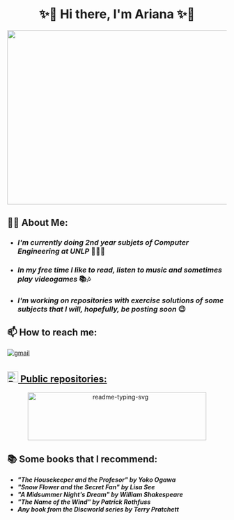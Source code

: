   # <h1 align="center"> ✨🍒  Hi there, I'm Ariana ✨🍒 </h1>
  <p align="center">
  <img src="https://i.pinimg.com/originals/18/83/de/1883de5bfee36b043b973bef00c561e0.gif" height= 400 width=800 />
</p>


## 👩🏻 About Me:

- ### ***I'm currently doing 2nd year subjets of Computer Engineering at UNLP*** 👩🏻‍💻 
- ### ***In my free time I like to read, listen to music and sometimes play videogames*** 📚🎶
- ### ***I'm working on repositories with exercise solutions of some subjects that I will, hopefully, be posting soon*** 😉  
  
## 📫 How to reach me:
<p> <a href="mailto:arianamagaliariza@gmail.com" target="_blank">
<img src="https://img.shields.io/badge/gmail-%2300acee.svg?color=EA4335&style=for-the-badge&logo=gmail&logoColor=white" alt=gmail style="margin-bottom: 5px"/>  
<p/>

## <img src="https://raw.githubusercontent.com/Tarikul-Islam-Anik/Animated-Fluent-Emojis/master/Emojis/Smilies/Robot.png" alt="Robot" width="25" height="25" /> Public repositories:
  <p align="center"> <a href="https://github.com/ArianaMagaliAriza/Programacion-I.git" target="_blank">
    <img height="110" width="410" src="https://github-readme-stats.vercel.app/api/pin/?username=ArianaMagaliAriza&repo=Programacion-I&theme=react&bg_color=00000000&title_color=E6160C&icon_color=E6160C&hide_border=false&show_icons=false" alt="readme-typing-svg"></a>  
<p/>

<!--  
## <img alt="GIF" src="https://media.giphy.com/media/iY8CRBdQXODJSCERIr/giphy.gif" width="35" />Github Stats:

<div align="center">

<a href="https://github.com/ArianaMagaliAriza">
  <img src="https://github-readme-stats.vercel.app/api/top-langs?username=ArianaMagaliAriza&show_icons=true&locale=en&layout=compact&line_height=20&title_color=7A7ADB&icon_color=2234AE&text_color=D3D3D3&bg_color=0,000000,130F40" width="375"  alt="0xabdulkhalid"/>
</a>
<a align="center" height="100px" ><img src="https://github-readme-stats.vercel.app/api?username=ArianaMagaliAriza&show_icons=true&theme=dark&title_color=7A7ADB&icon_color=2234AE&text_color=D3D3D3&bg_color=0,000000,130F40" alt="ArianaMagaliAriza :: Profile Stats"/></a>
</div>
<br>
<br>
<br>
-->

  
## 📚 Some books that I recommend: 
 
-  ***"The Housekeeper and the Profesor" by Yoko Ogawa***
-  ***"Snow Flower and the Secret Fan" by Lisa See***
-  ***"A Midsummer Night's Dream" by William Shakespeare***
-  ***"The Name of the Wind" by Patrick Rothfuss***
-  ***Any book from the Discworld series by Terry Pratchett***


<!--
**ArianaMagaliAriza/ArianaMagaliAriza** is a ✨ _special_ ✨ repository because its `README.md` (this file) appears on your GitHub profile.

Here are some ideas to get you started:
https://i.pinimg.com/originals/d2/a1/7d/d2a17d2bb2628f844036cd01524c8243.jpg
- 🔭 I’m currently working on ...
- 🌱 I’m currently learning ...
- 👯 I’m looking to collaborate on ...
- 🤔 I’m looking for help with ...
- 💬 Ask me about ...
- 📫 How to reach me: ...
- 😄 Pronouns: ...
- ⚡ Fun fact: ...
-->
